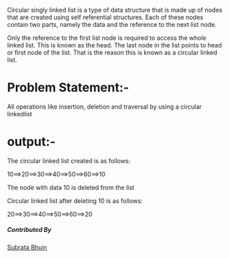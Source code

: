 Circular singly linked list is a type of data structure that is made up of nodes that are created using self referential structures. Each of these nodes contain two parts, namely the data and the reference to the next list node.

Only the reference to the first list node is required to access the whole linked list. This is known as the head. The last node in the list points to head or first node of the list. That is the reason this is known as a circular linked list.

# Problem Statement:- 
All operations like insertion, deletion and traversal by using a circular linkedlist

# output:-
The circular linked list created is as follows:

10==>20==>30==>40==>50==>60==>10

The node with data 10 is deleted from the list

Circular linked list after deleting 10 is as follows:

20==>30==>40==>50==>60==>20

##### Contributed By 
[Subrata Bhuin](https://github.com/Over-Thinker)